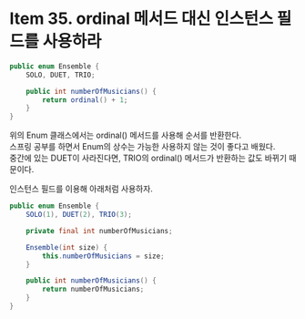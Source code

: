 # Item 35. ordinal 메서드 대신 인스턴스 필드를 사용하라

```java
public enum Ensemble {
    SOLO, DUET, TRIO;

    public int numberOfMusicians() {
        return ordinal() + 1;
    }
}
```
위의 Enum 클래스에서는 ordinal() 메서드를 사용해 순서를 반환한다.  
스프링 공부를 하면서 Enum의 상수는 가능한 사용하지 않는 것이 좋다고 배웠다.  
중간에 있는 DUET이 사라진다면, TRIO의 ordinal() 메서드가 반환하는 값도 바뀌기 때문이다.  

인스턴스 필드를 이용해 아래처럼 사용하자.
```java
public enum Ensemble {
    SOLO(1), DUET(2), TRIO(3);

    private final int numberOfMusicians;

    Ensemble(int size) {
        this.numberOfMusicians = size;
    }

    public int numberOfMusicians() {
        return numberOfMusicians;
    }
}
```